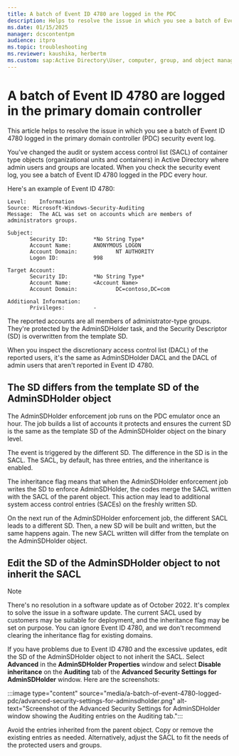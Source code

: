 ```yaml
---
title: A batch of Event ID 4780 are logged in the PDC
description: Helps to resolve the issue in which you see a batch of Event ID 4780 logged in the primary domain controller (PDC) security event log.
ms.date: 01/15/2025
manager: dcscontentpm
audience: itpro
ms.topic: troubleshooting
ms.reviewer: kaushika, herbertm
ms.custom: sap:Active Directory\User, computer, group, and object management, csstroubleshoot
---
```

# A batch of Event ID 4780 are logged in the primary domain controller

This article helps to resolve the issue in which you see a batch of Event ID 4780 logged in the primary domain controller (PDC) security event log.

You've changed the audit or system access control list (SACL) of container type objects (organizational units and containers) in Active Directory where admin users and groups are located. When you check the security event log, you see a batch of Event ID 4780 logged in the PDC every hour.

Here's an example of Event ID 4780:

```output
Level:    Information
Source: Microsoft-Windows-Security-Auditing
Message:  The ACL was set on accounts which are members of administrators groups.

Subject:
       Security ID:        *No String Type*
       Account Name:       ANONYMOUS LOGON
       Account Domain:            NT AUTHORITY
       Logon ID:           998

Target Account:
       Security ID:        *No String Type*
       Account Name:       <Account Name>
       Account Domain:            DC=contoso,DC=com

Additional Information:
       Privileges:         -
```

The reported accounts are all members of administrator-type groups. They're protected by the AdminSDHolder task, and the Security Descriptor (SD) is overwritten from the template SD.

When you inspect the discretionary access control list (DACL) of the reported users, it's the same as AdminSDHolder DACL and the DACL of admin users that aren't reported in Event ID 4780.

## The SD differs from the template SD of the AdminSDHolder object

The AdminSDHolder enforcement job runs on the PDC emulator once an hour. The job builds a list of accounts it protects and ensures the current SD is the same as the template SD of the AdminSDHolder object on the binary level.

The event is triggered by the different SD. The difference in the SD is in the SACL. The SACL, by default, has three entries, and the inheritance is enabled.

The inheritance flag means that when the AdminSDHolder enforcement job writes the SD to enforce AdminSDHolder, the codes merge the SACL written with the SACL of the parent object. This action may lead to additional system access control entries (SACEs) on the freshly written SD.

On the next run of the AdminSDHolder enforcement job, the different SACL leads to a different SD. Then, a new SD will be built and written, but the same happens again. The new SACL written will differ from the template on the AdminSDHolder object.

## Edit the SD of the AdminSDHolder object to not inherit the SACL

> [!NOTE]
> There's no resolution in a software update as of October 2022. It's complex to solve the issue in a software update. The current SACL used by customers may be suitable for deployment, and the inheritance flag may be set on purpose. You can ignore Event ID 4780, and we don't recommend clearing the inheritance flag for existing domains.

If you have problems due to Event ID 4780 and the excessive updates, edit the SD of the AdminSDHolder object to not inherit the SACL. Select **Advanced** in the **AdminSDHolder Properties** window and select **Disable inheritance** on the **Auditing** tab of the **Advanced Security Settings for AdminSDHolder** window. Here are the screenshots:

:::image type="content" source="media/a-batch-of-event-4780-logged-pdc/advanced-security-settings-for-adminsdholder.png" alt-text="Screenshot of the Advanced Security Settings for AdminSDHolder window showing the Auditing entries on the Auditing tab.":::

Avoid the entries inherited from the parent object. Copy or remove the existing entries as needed. Alternatively, adjust the SACL to fit the needs of the protected users and groups.
